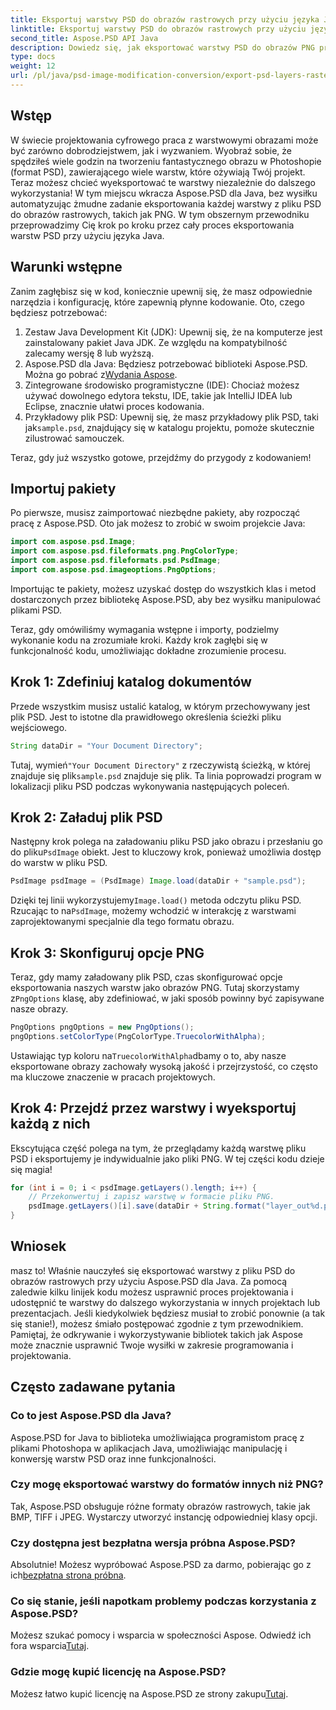 ```yaml
---
title: Eksportuj warstwy PSD do obrazów rastrowych przy użyciu języka Java
linktitle: Eksportuj warstwy PSD do obrazów rastrowych przy użyciu języka Java
second_title: Aspose.PSD API Java
description: Dowiedz się, jak eksportować warstwy PSD do obrazów PNG przy użyciu Aspose.PSD dla Java. Odblokuj płynną manipulację plikami dzięki naszemu szczegółowemu samouczkowi krok po kroku.
type: docs
weight: 12
url: /pl/java/psd-image-modification-conversion/export-psd-layers-raster-images/
---
```

## Wstęp

W świecie projektowania cyfrowego praca z warstwowymi obrazami może być zarówno dobrodziejstwem, jak i wyzwaniem. Wyobraź sobie, że spędziłeś wiele godzin na tworzeniu fantastycznego obrazu w Photoshopie (format PSD), zawierającego wiele warstw, które ożywiają Twój projekt. Teraz możesz chcieć wyeksportować te warstwy niezależnie do dalszego wykorzystania! W tym miejscu wkracza Aspose.PSD dla Java, bez wysiłku automatyzując żmudne zadanie eksportowania każdej warstwy z pliku PSD do obrazów rastrowych, takich jak PNG. W tym obszernym przewodniku przeprowadzimy Cię krok po kroku przez cały proces eksportowania warstw PSD przy użyciu języka Java.

## Warunki wstępne

Zanim zagłębisz się w kod, koniecznie upewnij się, że masz odpowiednie narzędzia i konfigurację, które zapewnią płynne kodowanie. Oto, czego będziesz potrzebować:

1. Zestaw Java Development Kit (JDK): Upewnij się, że na komputerze jest zainstalowany pakiet Java JDK. Ze względu na kompatybilność zalecamy wersję 8 lub wyższą.
2.  Aspose.PSD dla Java: Będziesz potrzebować biblioteki Aspose.PSD. Można go pobrać z[Wydania Aspose](https://releases.aspose.com/psd/java/). 
3. Zintegrowane środowisko programistyczne (IDE): Chociaż możesz używać dowolnego edytora tekstu, IDE, takie jak IntelliJ IDEA lub Eclipse, znacznie ułatwi proces kodowania.
4.  Przykładowy plik PSD: Upewnij się, że masz przykładowy plik PSD, taki jak`sample.psd`, znajdujący się w katalogu projektu, pomoże skutecznie zilustrować samouczek.

Teraz, gdy już wszystko gotowe, przejdźmy do przygody z kodowaniem!

## Importuj pakiety

Po pierwsze, musisz zaimportować niezbędne pakiety, aby rozpocząć pracę z Aspose.PSD. Oto jak możesz to zrobić w swoim projekcie Java:

```java
import com.aspose.psd.Image;
import com.aspose.psd.fileformats.png.PngColorType;
import com.aspose.psd.fileformats.psd.PsdImage;
import com.aspose.psd.imageoptions.PngOptions;
```

Importując te pakiety, możesz uzyskać dostęp do wszystkich klas i metod dostarczonych przez bibliotekę Aspose.PSD, aby bez wysiłku manipulować plikami PSD.

Teraz, gdy omówiliśmy wymagania wstępne i importy, podzielmy wykonanie kodu na zrozumiałe kroki. Każdy krok zagłębi się w funkcjonalność kodu, umożliwiając dokładne zrozumienie procesu.

## Krok 1: Zdefiniuj katalog dokumentów

Przede wszystkim musisz ustalić katalog, w którym przechowywany jest plik PSD. Jest to istotne dla prawidłowego określenia ścieżki pliku wejściowego.

```java
String dataDir = "Your Document Directory";
```

 Tutaj, wymień`"Your Document Directory"` z rzeczywistą ścieżką, w której znajduje się plik`sample.psd` znajduje się plik. Ta linia poprowadzi program w lokalizacji pliku PSD podczas wykonywania następujących poleceń.

## Krok 2: Załaduj plik PSD

 Następny krok polega na załadowaniu pliku PSD jako obrazu i przesłaniu go do pliku`PsdImage` obiekt. Jest to kluczowy krok, ponieważ umożliwia dostęp do warstw w pliku PSD.

```java
PsdImage psdImage = (PsdImage) Image.load(dataDir + "sample.psd");
```

 Dzięki tej linii wykorzystujemy`Image.load()` metoda odczytu pliku PSD. Rzucając to na`PsdImage`, możemy wchodzić w interakcję z warstwami zaprojektowanymi specjalnie dla tego formatu obrazu.

## Krok 3: Skonfiguruj opcje PNG

Teraz, gdy mamy załadowany plik PSD, czas skonfigurować opcje eksportowania naszych warstw jako obrazów PNG. Tutaj skorzystamy z`PngOptions` klasę, aby zdefiniować, w jaki sposób powinny być zapisywane nasze obrazy.

```java
PngOptions pngOptions = new PngOptions();
pngOptions.setColorType(PngColorType.TruecolorWithAlpha);
```

 Ustawiając typ koloru na`TruecolorWithAlpha`dbamy o to, aby nasze eksportowane obrazy zachowały wysoką jakość i przejrzystość, co często ma kluczowe znaczenie w pracach projektowych.

## Krok 4: Przejdź przez warstwy i wyeksportuj każdą z nich

Ekscytująca część polega na tym, że przeglądamy każdą warstwę pliku PSD i eksportujemy je indywidualnie jako pliki PNG. W tej części kodu dzieje się magia!

```java
for (int i = 0; i < psdImage.getLayers().length; i++) {
    // Przekonwertuj i zapisz warstwę w formacie pliku PNG.
    psdImage.getLayers()[i].save(dataDir + String.format("layer_out%d.png", i + 1), pngOptions);
}
```

## Wniosek

masz to! Właśnie nauczyłeś się eksportować warstwy z pliku PSD do obrazów rastrowych przy użyciu Aspose.PSD dla Java. Za pomocą zaledwie kilku linijek kodu możesz usprawnić proces projektowania i udostępnić te warstwy do dalszego wykorzystania w innych projektach lub prezentacjach. Jeśli kiedykolwiek będziesz musiał to zrobić ponownie (a tak się stanie!), możesz śmiało postępować zgodnie z tym przewodnikiem. Pamiętaj, że odkrywanie i wykorzystywanie bibliotek takich jak Aspose może znacznie usprawnić Twoje wysiłki w zakresie programowania i projektowania.

## Często zadawane pytania

### Co to jest Aspose.PSD dla Java?
Aspose.PSD for Java to biblioteka umożliwiająca programistom pracę z plikami Photoshopa w aplikacjach Java, umożliwiając manipulację i konwersję warstw PSD oraz inne funkcjonalności.

### Czy mogę eksportować warstwy do formatów innych niż PNG?
Tak, Aspose.PSD obsługuje różne formaty obrazów rastrowych, takie jak BMP, TIFF i JPEG. Wystarczy utworzyć instancję odpowiedniej klasy opcji.

### Czy dostępna jest bezpłatna wersja próbna Aspose.PSD?
 Absolutnie! Możesz wypróbować Aspose.PSD za darmo, pobierając go z ich[bezpłatna strona próbna](https://releases.aspose.com/).

### Co się stanie, jeśli napotkam problemy podczas korzystania z Aspose.PSD?
Możesz szukać pomocy i wsparcia w społeczności Aspose. Odwiedź ich fora wsparcia[Tutaj](https://forum.aspose.com/c/psd/34).

### Gdzie mogę kupić licencję na Aspose.PSD?
 Możesz łatwo kupić licencję na Aspose.PSD ze strony zakupu[Tutaj](https://purchase.aspose.com/buy).
